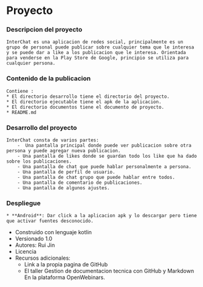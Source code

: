 # Proyecto

 ### Descripcion del proyecto
    InterChat es una aplicacion de redes social, principalmente es un grupo de personal puede publicar sobre cualquier tema que le interesa y se puede dar a like a los publicacion que le interesa. Orientada para venderse en la Play Store de Google, principio se utiliza para cualquier persona. 

 ### Contenido de la publicacion
    Contiene : 
    * El directorio desarrollo tiene el directorio del proyecto. 
    * El directorio ejecutable tiene el apk de la aplicacion.
    * El directorio documentos tiene el documento de proyecto.
    * README.md

 ### Desarrollo del proyecto
    InterChat consta de varios partes: 
        -  Una pantalla principal donde puede ver publicacion sobre otra persona y puede agregar nueva publicacion. 
        - Una pantalla de likes donde se guardan todo los like que ha dado sobre los publicaciones.
        - Una pantalla de chat que puede hablar personalmente a persona.
        - Una pantalla de perfil de usuario.
		- Una pantalla de chat grupo que puede hablar entre todos.
		- Una pantalla de comentario de publicaciones. 
		- Una pantalla de algunos ajustes. 


 ### Despliegue
    * **Android**: Dar click a la aplicacion apk y lo descargar pero tiene que activar fuentes desconocido.

 * Construido con  lenguaje kotlin
 * Versionado 1.0
 * Autores: Rui Jin
 * Licencia 
 * Recursos adicionales:
    * Link a la propia pagina de GitHub
    * El taller Gestion de documentacion tecnica con GitHub y Markdown En la plataforma OpenWebinars.

